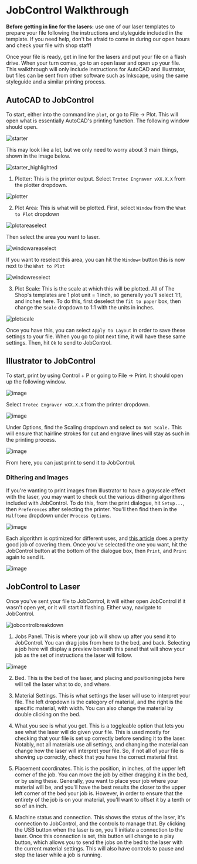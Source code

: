 # JobControl Walkthrough

**Before getting in line for the lasers:** use one of our laser templates to prepare your file following the instructions and styleguide included in the template. If you need help, don't be afraid to come in during our open hours and check your file with shop staff!

Once your file is ready, get in line for the lasers and put your file on a flash drive. When your turn comes, go to an open laser and open up your file. This walkthrough will only include instructions for AutoCAD and Illustrator, but files can be sent from other software such as Inkscape, using the same styleguide and a similar printing process. 

## AutoCAD to JobControl
To start, either into the commandline `plot`, or go to File -> Plot. This will open what is essentially AutoCAD's printing function. The following window should open.

![starter](https://raw.githubusercontent.com/theLadyStardust/scd-shop/main/images/autocadplotstart.JPG)

This may look like a lot, but we only need to worry about 3 main things, shown in the image below.

![starter_highlighted](https://raw.githubusercontent.com/theLadyStardust/scd-shop/main/images/starter_highlighted.png)

1. Plotter: This is the printer output. Select `Trotec Engraver vXX.X.X` from the plotter dropdown. 

![plotter](https://raw.githubusercontent.com/theLadyStardust/scd-shop/main/images/autocadplotter.JPG)

2. Plot Area: This is what will be plotted. First, select `Window` from the `What to Plot` dropdown

![plotareaselect](https://raw.githubusercontent.com/theLadyStardust/scd-shop/main/images/autocadplotareaselect.JPG)

Then select the area you want to laser. 

![windowareaselect](https://raw.githubusercontent.com/theLadyStardust/scd-shop/main/images/autocadwindowselect.JPG)

If you want to reselect this area, you can hit the `Window<` button this is now next to the `What to Plot` 

![windowreselect](https://github.com/theLadyStardust/scd-shop/blob/main/images/windowreselect.JPG)

3. Plot Scale: This is the scale at which this will be plotted. All of The Shop's templates are 1 plot unit = 1 inch, so generally you'll select 1:1, and inches here. To do this, first deselect the `fit to paper` box, then change the `Scale` dropdown to 1:1 with the units in inches.

![plotscale](https://raw.githubusercontent.com/theLadyStardust/scd-shop/main/images/plotscale.JPG)


Once you have this, you can select `Apply to Layout` in order to save these settings to your file. When you go to plot next time, it will have these same settings. Then, hit `Ok` to send to JobControl.

## Illustrator to JobControl
To start, print by using Control + P or going to File -> Print. It should open up the following window. 

![image](https://user-images.githubusercontent.com/63514508/211379006-8bd3fbd2-85d4-40d8-968b-7376a6dc4640.png)

Select `Trotec Engraver vXX.X.X` from the printer dropdown.

![image](https://user-images.githubusercontent.com/63514508/211379360-220ee3e7-54b8-4870-bf48-a1ffd1de8c8d.png)

Under Options, find the Scaling dropdown and select `Do Not Scale.` This will ensure that hairline strokes for cut and engrave lines will stay as such in the printing process. 

![image](https://user-images.githubusercontent.com/63514508/211379758-92075bff-691f-4799-9d34-eb6e739370af.png)

From here, you can just print to send it to JobControl.

### Dithering and Images

If you're wanting to print images from Illustrator to have a grayscale effect with the laser, you may want to check out the various dithering algorithms included with JobControl. To do this, from the print dialogue, hit `Setup...`, then `Preferences` after selecting the printer. You'll then find them in the `Halftone` dropdown under `Process Options`. 

![image](https://user-images.githubusercontent.com/63514508/211381203-76200651-5043-430f-9ced-33ead08f2762.png)

Each algorithm is optimized for different uses, and [this article](https://tannerhelland.com/2012/12/28/dithering-eleven-algorithms-source-code.html) does a pretty good job of covering them. Once you've selected the one you want, hit the JobControl button at the bottom of the dialogue box, then `Print`, and `Print` again to send it. 

![image](https://user-images.githubusercontent.com/63514508/211381073-d959d84c-9491-44cb-b2c3-ec596436f235.png)


## JobControl to Laser
Once you've sent your file to JobControl, it will either open JobControl if it wasn't open yet, or it will start it flashing. Either way, navigate to JobControl.

![jobcontrolbreakdown](https://user-images.githubusercontent.com/63514508/211382921-615a3231-91f6-4e24-beed-a2a12ec8199f.png)

1. Jobs Panel. This is where your job will show up after you send it to JobControl. You can drag jobs from here to the bed, and back. Selecting a job here will display a preview beneath this panel that will show your job as the set of instructions the laser will follow.

![image](https://user-images.githubusercontent.com/63514508/211383427-051e52ae-90a0-4eb2-8253-a3a74c4751c3.png)

2. Bed. This is the bed of the laser, and placing and positioning jobs here will tell the laser what to do, and where. 

3. Material Settings. This is what settings the laser will use to interpret your file. The left dropdown is the category of material, and the right is the specific material, with width. You can also change the material by double clicking on the bed. 

4. What you see is what you get. This is a toggleable option that lets you see what the laser will do given your file. This is used mostly for checking that your file is set up correctly before sending it to the laser. Notably, not all materials use all settings, and changing the material can change how the laser will interpret your file. So, if not all of your file is showing up correctly, check that you have the correct material first. 

5. Placement coordinates. This is the position, in inches, of the upper left corner of the job. You can move the job by either dragging it in the bed, or by using these. Generally, you want to place your job where your material will be, and you'll have the best results the closer to the upper left corner of the bed your job is. However, in order to ensure that the entirety of the job is on your material, you'll want to offset it by a tenth or so of an inch. 

6. Machine status and connection. This shows the status of the laser, it's connection to JobControl, and the controls to manage that. By clicking the USB button when the laser is on, you'll initiate a connection to the laser. Once this connection is set, this button will change to a play button, which allows you to send the jobs on the bed to the laser with the current material settings. This will also have controls to pause and stop the laser while a job is running. 

